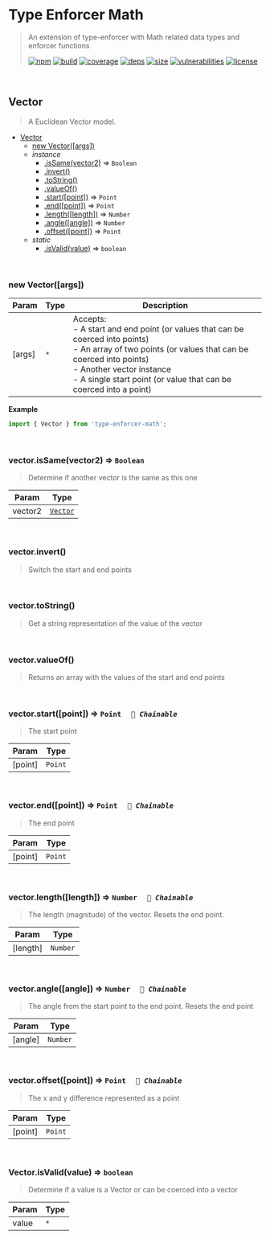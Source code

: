# Type Enforcer Math

> An extension of type-enforcer with Math related data types and enforcer functions
>
> [![npm][npm]][npm-url]
[![build][build]][build-url]
[![coverage][coverage]][coverage-url]
[![deps][deps]][deps-url]
[![size][size]][size-url]
[![vulnerabilities][vulnerabilities]][vulnerabilities-url]
[![license][license]][license-url]


<br><a name="Vector"></a>

## Vector
> A Euclidean Vector model.


* [Vector](#Vector)
    * [new Vector([args])](#new_Vector_new)
    * _instance_
        * [.isSame(vector2)](#Vector+isSame) ⇒ <code>Boolean</code>
        * [.invert()](#Vector+invert)
        * [.toString()](#Vector+toString)
        * [.valueOf()](#Vector+valueOf)
        * [.start([point])](#Vector+start) ⇒ <code>Point</code>
        * [.end([point])](#Vector+end) ⇒ <code>Point</code>
        * [.length([length])](#Vector+length) ⇒ <code>Number</code>
        * [.angle([angle])](#Vector+angle) ⇒ <code>Number</code>
        * [.offset([point])](#Vector+offset) ⇒ <code>Point</code>
    * _static_
        * [.isValid(value)](#Vector.isValid) ⇒ <code>boolean</code>


<br><a name="new_Vector_new"></a>

### new Vector([args])

| Param | Type | Description |
| --- | --- | --- |
| [args] | <code>\*</code> | Accepts: <br>- A start and end point (or values that can be coerced into points) <br>- An array of two points (or values that can be coerced into points) <br>- Another vector instance <br>- A single start point (or value that can be coerced into a point) |

**Example**  
``` javascriptimport { Vector } from 'type-enforcer-math';```

<br><a name="Vector+isSame"></a>

### vector.isSame(vector2) ⇒ <code>Boolean</code>
> Determine if another vector is the same as this one


| Param | Type |
| --- | --- |
| vector2 | [<code>Vector</code>](#Vector) | 


<br><a name="Vector+invert"></a>

### vector.invert()
> Switch the start and end points


<br><a name="Vector+toString"></a>

### vector.toString()
> Get a string representation of the value of the vector


<br><a name="Vector+valueOf"></a>

### vector.valueOf()
> Returns an array with the values of the start and end points


<br><a name="Vector+start"></a>

### vector.start([point]) ⇒ <code>Point</code>&nbsp;&nbsp;&nbsp;&nbsp;&nbsp;_`🔗 Chainable`_

> The start point


| Param | Type |
| --- | --- |
| [point] | <code>Point</code> | 


<br><a name="Vector+end"></a>

### vector.end([point]) ⇒ <code>Point</code>&nbsp;&nbsp;&nbsp;&nbsp;&nbsp;_`🔗 Chainable`_

> The end point


| Param | Type |
| --- | --- |
| [point] | <code>Point</code> | 


<br><a name="Vector+length"></a>

### vector.length([length]) ⇒ <code>Number</code>&nbsp;&nbsp;&nbsp;&nbsp;&nbsp;_`🔗 Chainable`_

> The length (magnitude) of the vector. Resets the end point.


| Param | Type |
| --- | --- |
| [length] | <code>Number</code> | 


<br><a name="Vector+angle"></a>

### vector.angle([angle]) ⇒ <code>Number</code>&nbsp;&nbsp;&nbsp;&nbsp;&nbsp;_`🔗 Chainable`_

> The angle from the start point to the end point. Resets the end point


| Param | Type |
| --- | --- |
| [angle] | <code>Number</code> | 


<br><a name="Vector+offset"></a>

### vector.offset([point]) ⇒ <code>Point</code>&nbsp;&nbsp;&nbsp;&nbsp;&nbsp;_`🔗 Chainable`_

> The x and y difference represented as a point


| Param | Type |
| --- | --- |
| [point] | <code>Point</code> | 


<br><a name="Vector.isValid"></a>

### Vector.isValid(value) ⇒ <code>boolean</code>
> Determine if a value is a Vector or can be coerced into a vector


| Param | Type |
| --- | --- |
| value | <code>\*</code> | 


[npm]: https://img.shields.io/npm/v/type-enforcer-math.svg
[npm-url]: https://npmjs.com/package/type-enforcer-math
[build]: https://travis-ci.org/DarrenPaulWright/type-enforcer-math.svg?branch&#x3D;master
[build-url]: https://travis-ci.org/DarrenPaulWright/type-enforcer-math
[coverage]: https://coveralls.io/repos/github/DarrenPaulWright/type-enforcer-math/badge.svg?branch&#x3D;master
[coverage-url]: https://coveralls.io/github/DarrenPaulWright/type-enforcer-math?branch&#x3D;master
[deps]: https://david-dm.org/DarrenPaulWright/type-enforcer-math.svg
[deps-url]: https://david-dm.org/DarrenPaulWright/type-enforcer-math
[size]: https://packagephobia.now.sh/badge?p&#x3D;type-enforcer-math
[size-url]: https://packagephobia.now.sh/result?p&#x3D;type-enforcer-math
[vulnerabilities]: https://snyk.io/test/github/DarrenPaulWright/type-enforcer-math/badge.svg?targetFile&#x3D;package.json
[vulnerabilities-url]: https://snyk.io/test/github/DarrenPaulWright/type-enforcer-math?targetFile&#x3D;package.json
[license]: https://img.shields.io/github/license/DarrenPaulWright/type-enforcer-math.svg
[license-url]: https://npmjs.com/package/type-enforcer-math/LICENSE.md

